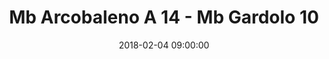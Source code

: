 ---
title: Mb Arcobaleno A 14 - Mb Gardolo 10
date: 2018-02-04 09:00:00
squadra-a: Mb Arcobaleno A
punteggio-a: 10
squadra-b: Mb Gardolo
punteggio-b: 14
partite/squadra: aquilotti-17-18
luogo: Centro Civico di Povo
categoria: aquilotti
---